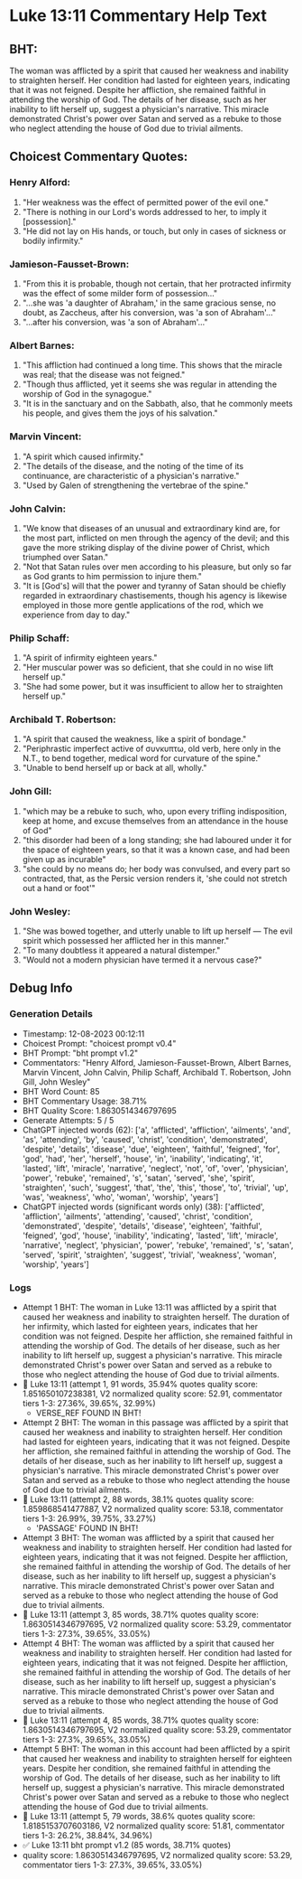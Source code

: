 # Luke 13:11 Commentary Help Text

## BHT:
The woman was afflicted by a spirit that caused her weakness and inability to straighten herself. Her condition had lasted for eighteen years, indicating that it was not feigned. Despite her affliction, she remained faithful in attending the worship of God. The details of her disease, such as her inability to lift herself up, suggest a physician's narrative. This miracle demonstrated Christ's power over Satan and served as a rebuke to those who neglect attending the house of God due to trivial ailments.

## Choicest Commentary Quotes:
### Henry Alford:
1. "Her weakness was the effect of permitted power of the evil one." 
2. "There is nothing in our Lord's words addressed to her, to imply it [possession]."
3. "He did not lay on His hands, or touch, but only in cases of sickness or bodily infirmity."

### Jamieson-Fausset-Brown:
1. "From this it is probable, though not certain, that her protracted infirmity was the effect of some milder form of possession..."
2. "...she was 'a daughter of Abraham,' in the same gracious sense, no doubt, as Zaccheus, after his conversion, was 'a son of Abraham'..."
3. "...after his conversion, was 'a son of Abraham'..."

### Albert Barnes:
1. "This affliction had continued a long time. This shows that the miracle was real; that the disease was not feigned."
2. "Though thus afflicted, yet it seems she was regular in attending the worship of God in the synagogue."
3. "It is in the sanctuary and on the Sabbath, also, that he commonly meets his people, and gives them the joys of his salvation."

### Marvin Vincent:
1. "A spirit which caused infirmity."
2. "The details of the disease, and the noting of the time of its continuance, are characteristic of a physician's narrative."
3. "Used by Galen of strengthening the vertebrae of the spine."

### John Calvin:
1. "We know that diseases of an unusual and extraordinary kind are, for the most part, inflicted on men through the agency of the devil; and this gave the more striking display of the divine power of Christ, which triumphed over Satan."
2. "Not that Satan rules over men according to his pleasure, but only so far as God grants to him permission to injure them."
3. "It is [God's] will that the power and tyranny of Satan should be chiefly regarded in extraordinary chastisements, though his agency is likewise employed in those more gentle applications of the rod, which we experience from day to day."

### Philip Schaff:
1. "A spirit of infirmity eighteen years."
2. "Her muscular power was so deficient, that she could in no wise lift herself up."
3. "She had some power, but it was insufficient to allow her to straighten herself up."

### Archibald T. Robertson:
1. "A spirit that caused the weakness, like a spirit of bondage."
2. "Periphrastic imperfect active of συνκυπτω, old verb, here only in the N.T., to bend together, medical word for curvature of the spine."
3. "Unable to bend herself up or back at all, wholly."

### John Gill:
1. "which may be a rebuke to such, who, upon every trifling indisposition, keep at home, and excuse themselves from an attendance in the house of God"
2. "this disorder had been of a long standing; she had laboured under it for the space of eighteen years, so that it was a known case, and had been given up as incurable"
3. "she could by no means do; her body was convulsed, and every part so contracted, that, as the Persic version renders it, 'she could not stretch out a hand or foot'"

### John Wesley:
1. "She was bowed together, and utterly unable to lift up herself — The evil spirit which possessed her afflicted her in this manner."
2. "To many doubtless it appeared a natural distemper."
3. "Would not a modern physician have termed it a nervous case?"


## Debug Info
### Generation Details
- Timestamp: 12-08-2023 00:12:11
- Choicest Prompt: "choicest prompt v0.4"
- BHT Prompt: "bht prompt v1.2"
- Commentators: "Henry Alford, Jamieson-Fausset-Brown, Albert Barnes, Marvin Vincent, John Calvin, Philip Schaff, Archibald T. Robertson, John Gill, John Wesley"
- BHT Word Count: 85
- BHT Commentary Usage: 38.71%
- BHT Quality Score: 1.8630514346797695
- Generate Attempts: 5 / 5
- ChatGPT injected words (62):
	['a', 'afflicted', 'affliction', 'ailments', 'and', 'as', 'attending', 'by', 'caused', 'christ', 'condition', 'demonstrated', 'despite', 'details', 'disease', 'due', 'eighteen', 'faithful', 'feigned', 'for', 'god', 'had', 'her', 'herself', 'house', 'in', 'inability', 'indicating', 'it', 'lasted', 'lift', 'miracle', 'narrative', 'neglect', 'not', 'of', 'over', 'physician', 'power', 'rebuke', 'remained', 's', 'satan', 'served', 'she', 'spirit', 'straighten', 'such', 'suggest', 'that', 'the', 'this', 'those', 'to', 'trivial', 'up', 'was', 'weakness', 'who', 'woman', 'worship', 'years']
- ChatGPT injected words (significant words only) (38):
	['afflicted', 'affliction', 'ailments', 'attending', 'caused', 'christ', 'condition', 'demonstrated', 'despite', 'details', 'disease', 'eighteen', 'faithful', 'feigned', 'god', 'house', 'inability', 'indicating', 'lasted', 'lift', 'miracle', 'narrative', 'neglect', 'physician', 'power', 'rebuke', 'remained', 's', 'satan', 'served', 'spirit', 'straighten', 'suggest', 'trivial', 'weakness', 'woman', 'worship', 'years']

### Logs
- Attempt 1 BHT: The woman in Luke 13:11 was afflicted by a spirit that caused her weakness and inability to straighten herself. The duration of her infirmity, which lasted for eighteen years, indicates that her condition was not feigned. Despite her affliction, she remained faithful in attending the worship of God. The details of her disease, such as her inability to lift herself up, suggest a physician's narrative. This miracle demonstrated Christ's power over Satan and served as a rebuke to those who neglect attending the house of God due to trivial ailments.
- 🔄 Luke 13:11 (attempt 1, 91 words, 35.94% quotes quality score: 1.851650107238381, V2 normalized quality score: 52.91, commentator tiers 1-3: 27.36%, 39.65%, 32.99%) 
	- VERSE_REF FOUND IN BHT!
- Attempt 2 BHT: The woman in this passage was afflicted by a spirit that caused her weakness and inability to straighten herself. Her condition had lasted for eighteen years, indicating that it was not feigned. Despite her affliction, she remained faithful in attending the worship of God. The details of her disease, such as her inability to lift herself up, suggest a physician's narrative. This miracle demonstrated Christ's power over Satan and served as a rebuke to those who neglect attending the house of God due to trivial ailments.
- 🔄 Luke 13:11 (attempt 2, 88 words, 38.1% quotes quality score: 1.859868541477887, V2 normalized quality score: 53.18, commentator tiers 1-3: 26.99%, 39.75%, 33.27%) 
	- 'PASSAGE' FOUND IN BHT!
- Attempt 3 BHT: The woman was afflicted by a spirit that caused her weakness and inability to straighten herself. Her condition had lasted for eighteen years, indicating that it was not feigned. Despite her affliction, she remained faithful in attending the worship of God. The details of her disease, such as her inability to lift herself up, suggest a physician's narrative. This miracle demonstrated Christ's power over Satan and served as a rebuke to those who neglect attending the house of God due to trivial ailments.
- 🔄 Luke 13:11 (attempt 3, 85 words, 38.71% quotes quality score: 1.8630514346797695, V2 normalized quality score: 53.29, commentator tiers 1-3: 27.3%, 39.65%, 33.05%)
- Attempt 4 BHT: The woman was afflicted by a spirit that caused her weakness and inability to straighten herself. Her condition had lasted for eighteen years, indicating that it was not feigned. Despite her affliction, she remained faithful in attending the worship of God. The details of her disease, such as her inability to lift herself up, suggest a physician's narrative. This miracle demonstrated Christ's power over Satan and served as a rebuke to those who neglect attending the house of God due to trivial ailments.
- 🔄 Luke 13:11 (attempt 4, 85 words, 38.71% quotes quality score: 1.8630514346797695, V2 normalized quality score: 53.29, commentator tiers 1-3: 27.3%, 39.65%, 33.05%)
- Attempt 5 BHT: The woman in this account had been afflicted by a spirit that caused her weakness and inability to straighten herself for eighteen years. Despite her condition, she remained faithful in attending the worship of God. The details of her disease, such as her inability to lift herself up, suggest a physician's narrative. This miracle demonstrated Christ's power over Satan and served as a rebuke to those who neglect attending the house of God due to trivial ailments.
- 🔄 Luke 13:11 (attempt 5, 79 words, 38.6% quotes quality score: 1.8185153707603186, V2 normalized quality score: 51.81, commentator tiers 1-3: 26.2%, 38.84%, 34.96%)
- ✅ Luke 13:11 bht prompt v1.2 (85 words, 38.71% quotes)
- quality score: 1.8630514346797695, V2 normalized quality score: 53.29, commentator tiers 1-3: 27.3%, 39.65%, 33.05%)